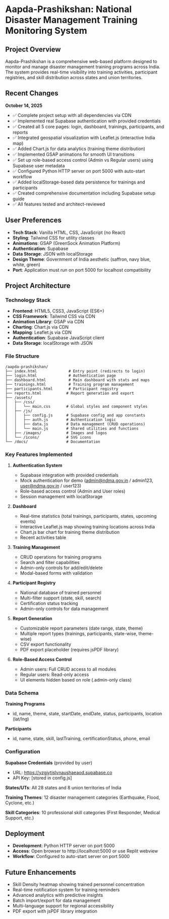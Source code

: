 # Aapda-Prashikshan: National Disaster Management Training Monitoring System

## Project Overview

Aapda-Prashikshan is a comprehensive web-based platform designed to monitor and manage disaster management training programs across India. The system provides real-time visibility into training activities, participant registries, and skill distribution across states and union territories.

## Recent Changes

**October 14, 2025**
- ✅ Complete project setup with all dependencies via CDN
- ✅ Implemented real Supabase authentication with provided credentials
- ✅ Created all 5 core pages: login, dashboard, trainings, participants, and reports
- ✅ Integrated geospatial visualization with Leaflet.js (interactive India map)
- ✅ Added Chart.js for data analytics (training theme distribution)
- ✅ Implemented GSAP animations for smooth UI transitions
- ✅ Set up role-based access control (Admin vs Regular users) using Supabase user metadata
- ✅ Configured Python HTTP server on port 5000 with auto-start workflow
- ✅ Added localStorage-based data persistence for trainings and participants
- ✅ Created comprehensive documentation including Supabase setup guide
- ✅ All features tested and architect-reviewed

## User Preferences

- **Tech Stack**: Vanilla HTML, CSS, JavaScript (no React)
- **Styling**: Tailwind CSS for utility classes
- **Animations**: GSAP (GreenSock Animation Platform)
- **Authentication**: Supabase
- **Data Storage**: JSON with localStorage
- **Design Theme**: Government of India aesthetic (saffron, navy blue, white, green)
- **Port**: Application must run on port 5000 for localhost compatibility

## Project Architecture

### Technology Stack
- **Frontend**: HTML5, CSS3, JavaScript (ES6+)
- **CSS Framework**: Tailwind CSS via CDN
- **Animation Library**: GSAP via CDN
- **Charting**: Chart.js via CDN
- **Mapping**: Leaflet.js via CDN
- **Authentication**: Supabase JavaScript client
- **Data Storage**: localStorage with JSON

### File Structure
```
/aapda-prashikshan/
├── index.html              # Entry point (redirects to login)
├── login.html              # Authentication page
├── dashboard.html          # Main dashboard with stats and maps
├── trainings.html          # Training program management
├── participants.html       # Participant registry
├── reports.html           # Report generation and export
├── /assets/
│   ├── /css/
│   │   └── main.css       # Global styles and component styles
│   ├── /js/
│   │   ├── config.js      # Supabase config and app constants
│   │   ├── auth.js        # Authentication logic
│   │   ├── data.js        # Data management (CRUD operations)
│   │   └── main.js        # Shared utilities and functions
│   ├── /images/           # Images and logos
│   └── /icons/            # SVG icons
└── /docs/                 # Documentation
```

### Key Features Implemented

1. **Authentication System**
   - Supabase integration with provided credentials
   - Mock authentication for demo (admin@ndma.gov.in / admin123, user@ndma.gov.in / user123)
   - Role-based access control (Admin and User roles)
   - Session management with localStorage

2. **Dashboard**
   - Real-time statistics (total trainings, participants, states, upcoming events)
   - Interactive Leaflet.js map showing training locations across India
   - Chart.js bar chart for training theme distribution
   - Recent activities table

3. **Training Management**
   - CRUD operations for training programs
   - Search and filter capabilities
   - Admin-only controls for add/edit/delete
   - Modal-based forms with validation

4. **Participant Registry**
   - National database of trained personnel
   - Multi-filter support (state, skill, search)
   - Certification status tracking
   - Admin-only controls for data management

5. **Report Generation**
   - Customizable report parameters (date range, state, theme)
   - Multiple report types (trainings, participants, state-wise, theme-wise)
   - CSV export functionality
   - PDF export placeholder (requires jsPDF library)

6. **Role-Based Access Control**
   - Admin users: Full CRUD access to all modules
   - Regular users: Read-only access
   - UI elements hidden based on role (.admin-only class)

### Data Schema

**Training Programs**
- id, name, theme, state, startDate, endDate, status, participants, location (lat/lng)

**Participants**
- id, name, state, skill, lastTraining, certificationStatus, phone, email

### Configuration

**Supabase Credentials** (provided by user)
- URL: https://yzgjytjslvnaushaeaod.supabase.co
- API Key: [stored in config.js]

**States/UTs**: All 28 states and 8 union territories of India

**Training Themes**: 12 disaster management categories (Earthquake, Flood, Cyclone, etc.)

**Skill Categories**: 10 professional skill categories (First Responder, Medical Support, etc.)

## Deployment

- **Development**: Python HTTP server on port 5000
- **Access**: Open browser to http://localhost:5000 or use Replit webview
- **Workflow**: Configured to auto-start server on port 5000

## Future Enhancements

- Skill Density heatmap showing trained personnel concentration
- Real-time notification system for training reminders
- Advanced analytics with predictive insights
- Batch import/export for data management
- Multi-language support for regional accessibility
- PDF export with jsPDF library integration
